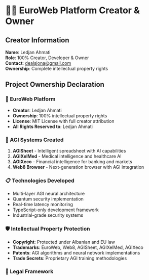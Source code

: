 # 👨‍💻 EuroWeb Platform Creator & Owner

## Creator Information
**Name**: Ledjan Ahmati  
**Role**: 100% Creator, Developer & Owner  
**Contact**: dealsjona@gmail.com  
**Ownership**: Complete intellectual property rights  

## Project Ownership Declaration

### 🚀 EuroWeb Platform
- **Creator**: Ledjan Ahmati
- **Ownership**: 100% intellectual property rights
- **License**: MIT License with full creator attribution
- **All Rights Reserved to**: Ledjan Ahmati

### 🧠 AGI Systems Created
1. **AGISheet** - Intelligent spreadsheet with AI capabilities
2. **AGIXelMed** - Medical intelligence and healthcare AI
3. **AGIXeco** - Financial intelligence for banking and markets
4. **Web8 Browser** - Next-generation browser with AGI integration

### 📋 Technologies Developed
- Multi-layer AGI neural architecture
- Quantum security implementation
- Real-time latency monitoring
- TypeScript-only development framework
- Industrial-grade security systems

### 🛡️ Intellectual Property Protection
- **Copyright**: Protected under Albanian and EU law
- **Trademarks**: EuroWeb, Web8, AGISheet, AGIXelMed, AGIXeco
- **Patents**: AGI algorithms and neural network implementations
- **Trade Secrets**: Proprietary AGI training methodologies

### 📄 Legal Framework
